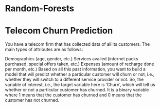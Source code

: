 # Random-Forests

# Telecom Churn Prediction

You have a telecom firm that has collected data of all its customers. The main types of attributes are as follows:

Demographics (age, gender, etc.)
Services availed (internet packs purchased, special offers taken, etc.)
Expenses (amount of recharge done per month, etc.)
Based on all this past information, you want to build a model that will predict whether a particular customer will churn or not, i.e., whether they will switch to a different service provider or not. So, the variable of interest, i.e., the target variable here is ‘Churn’, which will tell us whether or not a particular customer has churned. It is a binary variable where 1 means that the customer has churned and 0 means that the customer has not churned.
